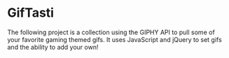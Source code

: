 # GifTasti

The following project is a collection using the GIPHY API to pull some of your favorite gaming themed gifs. It uses JavaScript and jQuery to set gifs and the ability to add your own!
